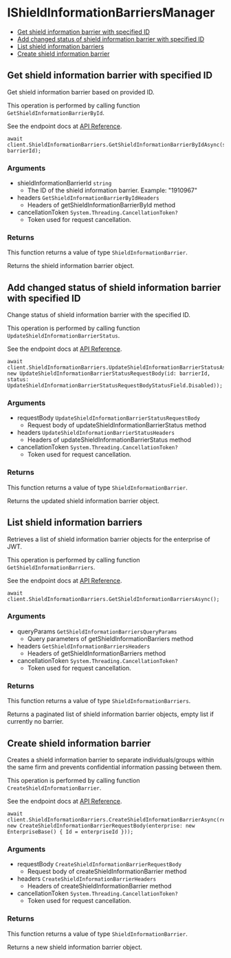 # IShieldInformationBarriersManager


- [Get shield information barrier with specified ID](#get-shield-information-barrier-with-specified-id)
- [Add changed status of shield information barrier with specified ID](#add-changed-status-of-shield-information-barrier-with-specified-id)
- [List shield information barriers](#list-shield-information-barriers)
- [Create shield information barrier](#create-shield-information-barrier)

## Get shield information barrier with specified ID

Get shield information barrier based on provided ID.

This operation is performed by calling function `GetShieldInformationBarrierById`.

See the endpoint docs at
[API Reference](https://developer.box.com/reference/get-shield-information-barriers-id/).

<!-- sample get_shield_information_barriers_id -->
```
await client.ShieldInformationBarriers.GetShieldInformationBarrierByIdAsync(shieldInformationBarrierId: barrierId);
```

### Arguments

- shieldInformationBarrierId `string`
  - The ID of the shield information barrier. Example: "1910967"
- headers `GetShieldInformationBarrierByIdHeaders`
  - Headers of getShieldInformationBarrierById method
- cancellationToken `System.Threading.CancellationToken?`
  - Token used for request cancellation.


### Returns

This function returns a value of type `ShieldInformationBarrier`.

Returns the shield information barrier object.


## Add changed status of shield information barrier with specified ID

Change status of shield information barrier with the specified ID.

This operation is performed by calling function `UpdateShieldInformationBarrierStatus`.

See the endpoint docs at
[API Reference](https://developer.box.com/reference/post-shield-information-barriers-change-status/).

<!-- sample post_shield_information_barriers_change_status -->
```
await client.ShieldInformationBarriers.UpdateShieldInformationBarrierStatusAsync(requestBody: new UpdateShieldInformationBarrierStatusRequestBody(id: barrierId, status: UpdateShieldInformationBarrierStatusRequestBodyStatusField.Disabled));
```

### Arguments

- requestBody `UpdateShieldInformationBarrierStatusRequestBody`
  - Request body of updateShieldInformationBarrierStatus method
- headers `UpdateShieldInformationBarrierStatusHeaders`
  - Headers of updateShieldInformationBarrierStatus method
- cancellationToken `System.Threading.CancellationToken?`
  - Token used for request cancellation.


### Returns

This function returns a value of type `ShieldInformationBarrier`.

Returns the updated shield information barrier object.


## List shield information barriers

Retrieves a list of shield information barrier objects
for the enterprise of JWT.

This operation is performed by calling function `GetShieldInformationBarriers`.

See the endpoint docs at
[API Reference](https://developer.box.com/reference/get-shield-information-barriers/).

<!-- sample get_shield_information_barriers -->
```
await client.ShieldInformationBarriers.GetShieldInformationBarriersAsync();
```

### Arguments

- queryParams `GetShieldInformationBarriersQueryParams`
  - Query parameters of getShieldInformationBarriers method
- headers `GetShieldInformationBarriersHeaders`
  - Headers of getShieldInformationBarriers method
- cancellationToken `System.Threading.CancellationToken?`
  - Token used for request cancellation.


### Returns

This function returns a value of type `ShieldInformationBarriers`.

Returns a paginated list of
shield information barrier objects,
empty list if currently no barrier.


## Create shield information barrier

Creates a shield information barrier to
separate individuals/groups within the same
firm and prevents confidential information passing between them.

This operation is performed by calling function `CreateShieldInformationBarrier`.

See the endpoint docs at
[API Reference](https://developer.box.com/reference/post-shield-information-barriers/).

<!-- sample post_shield_information_barriers -->
```
await client.ShieldInformationBarriers.CreateShieldInformationBarrierAsync(requestBody: new CreateShieldInformationBarrierRequestBody(enterprise: new EnterpriseBase() { Id = enterpriseId }));
```

### Arguments

- requestBody `CreateShieldInformationBarrierRequestBody`
  - Request body of createShieldInformationBarrier method
- headers `CreateShieldInformationBarrierHeaders`
  - Headers of createShieldInformationBarrier method
- cancellationToken `System.Threading.CancellationToken?`
  - Token used for request cancellation.


### Returns

This function returns a value of type `ShieldInformationBarrier`.

Returns a new shield information barrier object.


